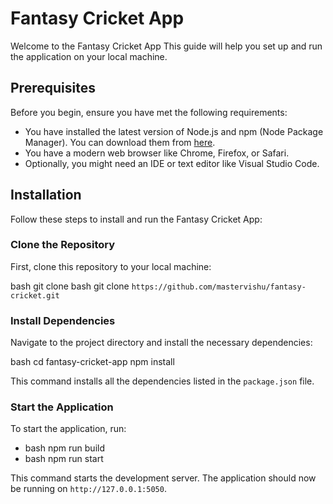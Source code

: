 # Fantasy Cricket App

Welcome to the Fantasy Cricket App This guide will help you set up and run the application on your local machine.

## Prerequisites

Before you begin, ensure you have met the following requirements:

- You have installed the latest version of Node.js and npm (Node Package Manager). You can download them from [here](https://nodejs.org/en/download/).
- You have a modern web browser like Chrome, Firefox, or Safari.
- Optionally, you might need an IDE or text editor like Visual Studio Code.

## Installation

Follow these steps to install and run the Fantasy Cricket App:

### Clone the Repository

First, clone this repository to your local machine:

bash git clone bash git clone `https://github.com/mastervishu/fantasy-cricket.git`

### Install Dependencies

Navigate to the project directory and install the necessary dependencies:

bash cd fantasy-cricket-app npm install

This command installs all the dependencies listed in the `package.json` file.

### Start the Application

To start the application, run:

* bash npm run build
* bash npm run start

This command starts the development server. The application should now be running on `http://127.0.0.1:5050`.

